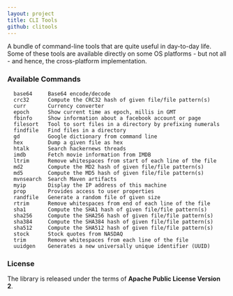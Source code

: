 ```yaml
---
layout: project
title: CLI Tools
github: clitools
---
```


A bundle of command-line tools that are quite useful in day-to-day life. Some of these tools
are available directly on some OS platforms - but not all - and hence, the cross-platform
implementation.

### Available Commands

```
  base64     Base64 encode/decode                                   
  crc32      Compute the CRC32 hash of given file/file pattern(s)   
  curr       Currency converter                                     
  epoch      Show current time as epoch, millis in GMT              
  fbinfo     Show information about a facebook account or page      
  filesort   Tool to sort files in a directory by prefixing numerals
  findfile   Find files in a directory                              
  gd         Google dictionary from command line                    
  hex        Dump a given file as hex                               
  htalk      Search hackernews threads                              
  imdb       Fetch movie information from IMDB                      
  ltrim      Remove whitespaces from start of each line of the file 
  md2        Compute the MD2 hash of given file/file pattern(s)     
  md5        Compute the MD5 hash of given file/file pattern(s)     
  mvnsearch  Search Maven artifacts                                 
  myip       Display the IP address of this machine                 
  prop       Provides access to user properties                     
  randfile   Generate a random file of given size                   
  rtrim      Remove whitespaces from end of each line of the file   
  sha1       Compute the SHA1 hash of given file/file pattern(s)    
  sha256     Compute the SHA256 hash of given file/file pattern(s)  
  sha384     Compute the SHA384 hash of given file/file pattern(s)  
  sha512     Compute the SHA512 hash of given file/file pattern(s)  
  stock      Stock quotes from NASDAQ                               
  trim       Remove whitespaces from each line of the file          
  uuidgen    Generates a new universally unique identifier (UUID)   
```

### License

The library is released under the terms of **Apache Public License Version 2**.
